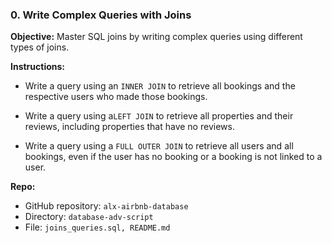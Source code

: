 ### 0\. Write Complex Queries with Joins


**Objective:** Master SQL joins by writing complex queries using different types of joins.

**Instructions:**

- Write a query using an `INNER JOIN` to retrieve all bookings and the respective users who made those bookings.
    
- Write a query using a`LEFT JOIN` to retrieve all properties and their reviews, including properties that have no reviews.
    
- Write a query using a `FULL OUTER JOIN` to retrieve all users and all bookings, even if the user has no booking or a booking is not linked to a user.
    

**Repo:**

- GitHub repository: `alx-airbnb-database`
- Directory: `database-adv-script`
- File: `joins_queries.sql, README.md`
